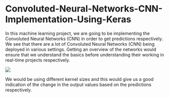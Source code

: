 # Convoluted-Neural-Networks-CNN-Implementation-Using-Keras

In this machine learning project, we are going to be implementing the Convoluted Neural Networks (CNN) in order to get predictions respectively. We see that there are a lot of Convoluted Neural Networks (CNN) being deployed in various settings. Getting an overview of the networks would ensure that we understand the basics before understanding their working in real-time projects respectively. 

![](https://github.com/suhasmaddali/Convoluted-Neural-Networks-CNN-Implementation-Using-Keras)

We would be using different kernel sizes and this would give us a good indication of the change in the output values based on the predictions respectively. 
